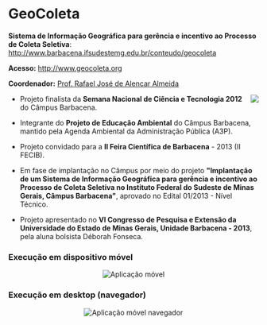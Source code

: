 # GeoColeta

__Sistema de Informação Geográfica para gerência e incentivo ao Processo de Coleta Seletiva__: http://www.barbacena.ifsudestemg.edu.br/conteudo/geocoleta

__Acesso:__ <a href="http://www.geocoleta.org" target="_blank">http://www.geocoleta.org</a>

__Coordenador:__ <a href="http://lattes.cnpq.br/3995585094514614" target="_blank">Prof. Rafael José de Alencar Almeida</a>

<img align="right" src="https://raw.github.com/rafjaa/GeoColeta/master/samples/territorios_informacionais.jpg" />

- Projeto finalista da __Semana Nacional de Ciência e Tecnologia 2012__ do Câmpus Barbacena.

- Integrante do __Projeto de Educação Ambiental__ do Câmpus Barbacena, mantido pela Agenda Ambiental da Administração Pública (A3P).

- Projeto convidado para a __II Feira Científica de Barbacena__ - 2013 (II FECIB).

- Em fase de implantação no Câmpus por meio do projeto __"Implantação de um Sistema de Informação Geográfica para gerência e incentivo ao Processo de Coleta Seletiva no Instituto Federal do Sudeste de Minas Gerais, Câmpus Barbacena"__, aprovado no Edital 01/2013 - Nível Técnico.

- Projeto apresentado no __VI Congresso de Pesquisa e Extensão da Universidade do Estado de Minas Gerais, Unidade Barbacena - 2013__, pela aluna bolsista Déborah Fonseca.

### Execução em dispositivo móvel

<p align="center">
  <img src="https://raw.github.com/rafjaa/GeoColeta/master/samples/tela-1.jpg" alt="Aplicação móvel" />
</p>

### Execução em desktop (navegador)

<p align="center">
  <img src="https://raw.github.com/rafjaa/GeoColeta/master/samples/geocoleta011.png" alt="Aplicação móvel navegador" />
</p>

